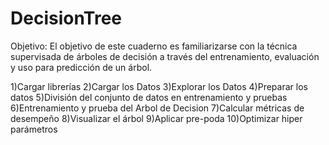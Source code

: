 # DecisionTree

Objetivo:  El objetivo de este cuaderno es familiarizarse con la técnica supervisada de árboles de decisión a través del entrenamiento, evaluación y uso para predicción de un árbol. 

1)Cargar librerías
2)Cargar los Datos
3)Explorar los Datos
4)Preparar los datos
5)División del conjunto de datos en entrenamiento y pruebas
6)Entrenamiento y prueba del Arbol de Decision
7)Calcular métricas de desempeño
8)Visualizar el árbol
9)Aplicar pre-poda
10)Optimizar hiper parámetros
